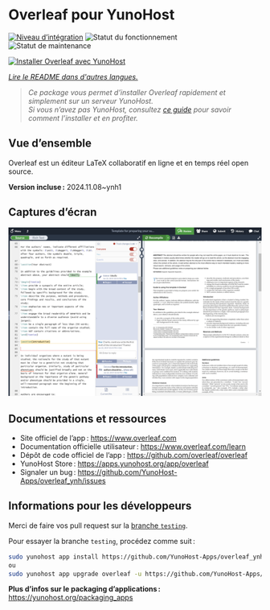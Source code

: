 <!--
Nota bene : ce README est automatiquement généré par <https://github.com/YunoHost/apps/tree/master/tools/readme_generator>
Il NE doit PAS être modifié à la main.
-->

# Overleaf pour YunoHost

[![Niveau d’intégration](https://dash.yunohost.org/integration/overleaf.svg)](https://ci-apps.yunohost.org/ci/apps/overleaf/) ![Statut du fonctionnement](https://ci-apps.yunohost.org/ci/badges/overleaf.status.svg) ![Statut de maintenance](https://ci-apps.yunohost.org/ci/badges/overleaf.maintain.svg)

[![Installer Overleaf avec YunoHost](https://install-app.yunohost.org/install-with-yunohost.svg)](https://install-app.yunohost.org/?app=overleaf)

*[Lire le README dans d'autres langues.](./ALL_README.md)*

> *Ce package vous permet d’installer Overleaf rapidement et simplement sur un serveur YunoHost.*  
> *Si vous n’avez pas YunoHost, consultez [ce guide](https://yunohost.org/install) pour savoir comment l’installer et en profiter.*

## Vue d’ensemble

Overleaf est un éditeur LaTeX collaboratif en ligne et en temps réel open source.


**Version incluse :** 2024.11.08~ynh1

## Captures d’écran

![Capture d’écran de Overleaf](./doc/screenshots/screenshot.png)

## Documentations et ressources

- Site officiel de l’app : <https://www.overleaf.com>
- Documentation officielle utilisateur : <https://www.overleaf.com/learn>
- Dépôt de code officiel de l’app : <https://github.com/overleaf/overleaf>
- YunoHost Store : <https://apps.yunohost.org/app/overleaf>
- Signaler un bug : <https://github.com/YunoHost-Apps/overleaf_ynh/issues>

## Informations pour les développeurs

Merci de faire vos pull request sur la [branche `testing`](https://github.com/YunoHost-Apps/overleaf_ynh/tree/testing).

Pour essayer la branche `testing`, procédez comme suit :

```bash
sudo yunohost app install https://github.com/YunoHost-Apps/overleaf_ynh/tree/testing --debug
ou
sudo yunohost app upgrade overleaf -u https://github.com/YunoHost-Apps/overleaf_ynh/tree/testing --debug
```

**Plus d’infos sur le packaging d’applications :** <https://yunohost.org/packaging_apps>
